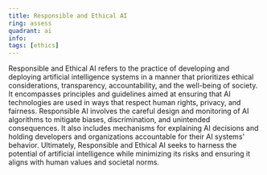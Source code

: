 ```yaml
---
title: Responsible and Ethical AI
ring: assess
quadrant: ai
info:
tags: [ethics]
---
```


Responsible and Ethical AI refers to the practice of developing and deploying artificial intelligence systems in a manner that prioritizes ethical considerations, transparency, accountability, and the well-being of society. It encompasses principles and guidelines aimed at ensuring that AI technologies are used in ways that respect human rights, privacy, and fairness. Responsible AI involves the careful design and monitoring of AI algorithms to mitigate biases, discrimination, and unintended consequences. It also includes mechanisms for explaining AI decisions and holding developers and organizations accountable for their AI systems' behavior. Ultimately, Responsible and Ethical AI seeks to harness the potential of artificial intelligence while minimizing its risks and ensuring it aligns with human values and societal norms.
